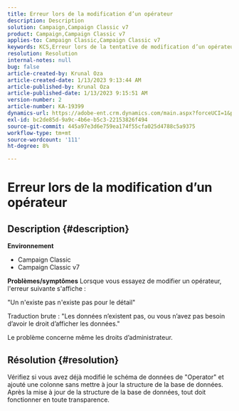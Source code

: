 ```yaml
---
title: Erreur lors de la modification d’un opérateur
description: Description
solution: Campaign,Campaign Classic v7
product: Campaign,Campaign Classic v7
applies-to: Campaign Classic,Campaign Classic v7
keywords: KCS,Erreur lors de la tentative de modification d’un opérateur
resolution: Resolution
internal-notes: null
bug: false
article-created-by: Krunal Oza
article-created-date: 1/13/2023 9:13:44 AM
article-published-by: Krunal Oza
article-published-date: 1/13/2023 9:15:51 AM
version-number: 2
article-number: KA-19399
dynamics-url: https://adobe-ent.crm.dynamics.com/main.aspx?forceUCI=1&pagetype=entityrecord&etn=knowledgearticle&id=542a2e92-2293-ed11-aad1-6045bd006793
exl-id: bc2de85d-9a9c-4b6e-b5c3-22153826f494
source-git-commit: 445a97e3d6e759ea174f55cfa025d4788c5a9375
workflow-type: tm+mt
source-wordcount: '111'
ht-degree: 8%

---
```


# Erreur lors de la modification d’un opérateur

## Description {#description}

<b>Environnement</b>
- Campaign Classic
- Campaign Classic v7



<b>Problèmes/symptômes</b>
Lorsque vous essayez de modifier un opérateur, l&#39;erreur suivante s&#39;affiche :

&quot;Un n&#39;existe pas n&#39;existe pas pour le détail&quot;

Traduction brute : &quot;Les données n’existent pas, ou vous n’avez pas besoin d’avoir le droit d’afficher les données.&quot;

Le problème concerne même les droits d’administrateur.


## Résolution {#resolution}


Vérifiez si vous avez déjà modifié le schéma de données de &quot;Operator&quot; et ajouté une colonne sans mettre à jour la structure de la base de données. Après la mise à jour de la structure de la base de données, tout doit fonctionner en toute transparence.
